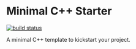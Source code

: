 # Minimal C++ Starter

[![build status](https://img.shields.io/github/actions/workflow/status/threeal/minimal-cpp-starter/build.yml?branch=main)](https://github.com/threeal/minimal-cpp-starter/actions/workflows/build.yml)

A minimal C++ template to kickstart your project.
